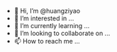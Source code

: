 - 👋 Hi, I’m @huangziyao
- 👀 I’m interested in ...
- 🌱 I’m currently learning ...
- 💞️ I’m looking to collaborate on ...
- 📫 How to reach me ...

<!---
huangziyao/huangziyao is a ✨ special ✨ repository because its `README.md` (this file) appears on your GitHub profile.
You can click the Preview link to take a look at your changes.
--->
